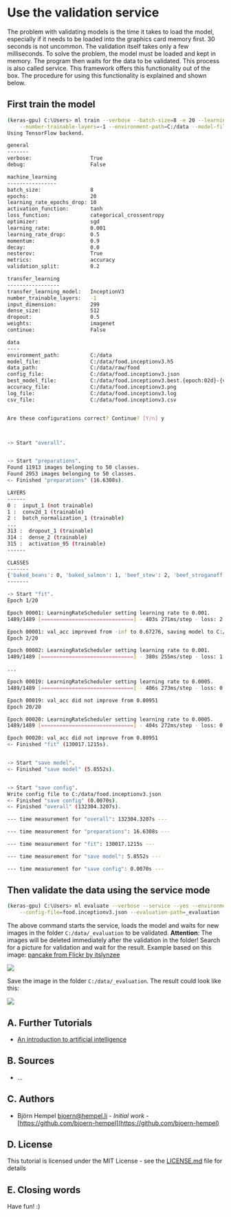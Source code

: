 # Use the validation service

The problem with validating models is the time it takes to load the model, especially if it needs to be loaded into the graphics card memory first. 30 seconds is not uncommon. The validation itself takes only a few milliseconds. To solve the problem, the model must be loaded and kept in memory. The program then waits for the data to be validated. This process is also called service. This framework offers this functionality out of the box. The procedure for using this functionality is explained and shown below.

## First train the model

```bash
(keras-gpu) C:\Users> ml train --verbose --batch-size=8 -e 20 --learning-rate-epochs-drop=10 -m InceptionV3 \
    --number-trainable-layers=-1 --environment-path=C:/data --model-file=food.h5 --data-path=raw/food
Using TensorFlow backend.

general
-------
verbose:                   True
debug:                     False

machine_learning
----------------
batch_size:                8
epochs:                    20
learning_rate_epochs_drop: 10
activation_function:       tanh
loss_function:             categorical_crossentropy
optimizer:                 sgd
learning_rate:             0.001
learning_rate_drop:        0.5
momentum:                  0.9
decay:                     0.0
nesterov:                  True
metrics:                   accuracy
validation_split:          0.2

transfer_learning
-----------------
transfer_learning_model:   InceptionV3
number_trainable_layers:   -1
input_dimension:           299
dense_size:                512
dropout:                   0.5
weights:                   imagenet
continue:                  False

data
----
environment_path:          C:/data
model_file:                C:/data/food.inceptionv3.h5
data_path:                 C:/data/raw/food
config_file:               C:/data/food.inceptionv3.json
best_model_file:           C:/data/food.inceptionv3.best.{epoch:02d}-{val_acc:.2f}.h5
accuracy_file:             C:/data/food.inceptionv3.png
log_file:                  C:/data/food.inceptionv3.log
csv_file:                  C:/data/food.inceptionv3.csv


Are these configurations correct? Continue? [Y/n] y



-> Start "overall".


-> Start "preparations".
Found 11913 images belonging to 50 classes.
Found 2953 images belonging to 50 classes.
<- Finished "preparations" (16.6308s).

LAYERS
------
0 :  input_1 (not trainable)
1 :  conv2d_1 (trainable)
2 :  batch_normalization_1 (trainable)
...
313 :  dropout_1 (trainable)
314 :  dense_2 (trainable)
315 :  activation_95 (trainable)
------

CLASSES
-------
{'baked_beans': 0, 'baked_salmon': 1, 'beef_stew': 2, 'beef_stroganoff': 3, 'brownies': 4, 'bundt_cake': 5, 'burger': 6, 'burrito': 7, 'buttermilk_biscuits': 8, 'caesar_salad': 9, 'calzone': 10, 'cheesecake': 11, 'chicken_piccata': 12, 'chicken_wings': 13, 'cinnamon_roll': 14, 'cobb_salad': 15, 'coleslaw': 16, 'corn_dog': 17, 'creamed_spinach': 18, 'donut': 19, 'empanada': 20, 'french_fries': 21, 'frittata': 22, 'granola_bar': 23, 'grilled_cheese_sandwich': 24, 'guacamole': 25, 'ice_cream': 26, 'kebabs': 27, 'key_lime_pie': 28, 'lasagne': 29, 'macaroni_and_cheese': 30, 'margarita': 31, 'martini': 32, 'mashed_potatoes': 33, 'meatballs': 34, 'meatloaf': 35, 'muffin': 36, 'nachos': 37, 'omelet': 38, 'pancakes': 39, 'pizza': 40, 'popcorn': 41, 'quesadilla': 42, 'salad': 43, 'sloppy_joe': 44, 'smoothie': 45, 'soup': 46, 'spaghetti': 47, 'stuffed_pepper': 48, 'waffles': 49}
-------

-> Start "fit".
Epoch 1/20

Epoch 00001: LearningRateScheduler setting learning rate to 0.001.
1489/1489 [==============================] - 403s 271ms/step - loss: 2.1907 - acc: 0.4269 - val_loss: 1.2153 - val_acc: 0.6728

Epoch 00001: val_acc improved from -inf to 0.67276, saving model to C:/data/food_3.inceptionv3.best.01-0.67.h5
Epoch 2/20

Epoch 00002: LearningRateScheduler setting learning rate to 0.001.
1489/1489 [==============================] - 380s 255ms/step - loss: 1.2329 - acc: 0.6587 - val_loss: 1.1075 - val_acc: 0.6978

...

Epoch 00019: LearningRateScheduler setting learning rate to 0.0005.
1489/1489 [==============================] - 406s 273ms/step - loss: 0.0448 - acc: 0.9868 - val_loss: 0.9251 - val_acc: 0.8092

Epoch 00019: val_acc did not improve from 0.80951
Epoch 20/20

Epoch 00020: LearningRateScheduler setting learning rate to 0.0005.
1489/1489 [==============================] - 404s 272ms/step - loss: 0.0364 - acc: 0.9895 - val_loss: 0.9661 - val_acc: 0.8024

Epoch 00020: val_acc did not improve from 0.80951
<- Finished "fit" (130017.1215s).


-> Start "save model".
<- Finished "save model" (5.8552s).


-> Start "save config".
Write config file to C:/data/food.inceptionv3.json
<- Finished "save config" (0.0070s).
<- Finished "overall" (132304.3207s).

--- time measurement for "overall": 132304.3207s ---

--- time measurement for "preparations": 16.6308s ---

--- time measurement for "fit": 130017.1215s ---

--- time measurement for "save model": 5.8552s ---

--- time measurement for "save config": 0.0070s ---
```

## Then validate the data using the service mode

```bash
(keras-gpu) C:\Users> ml evaluate --verbose --service --yes --environment-path=C:/data \
    --config-file=food.inceptionv3.json --evaluation-path=_evaluation
```

The above command starts the service, loads the model and waits for new images in the folder `C:/data/_evaluation` to be validated. **Attention**: The images will be deleted immediately after the validation in the folder! Search for a picture for validation and wait for the result. Example based on this image: [pancake from Flickr by itslynzee](https://www.flickr.com/photos/81106231@N00/192310519)

<img src="/markdown/image-classification/pancake.jpg">

Save the image in the folder `C:/data/_evaluation`. The result could look like this:

<img src="/markdown/image-classification/pancake_predicted.png">

## A. Further Tutorials

* [An introduction to artificial intelligence](https://github.com/friends-of-ai/an-introduction-to-artificial-intelligence)

## B. Sources

* ...

## C. Authors

* Björn Hempel <bjoern@hempel.li> - _Initial work_ - [https://github.com/bjoern-hempel](https://github.com/bjoern-hempel)

## D. License

This tutorial is licensed under the MIT License - see the [LICENSE.md](/LICENSE.md) file for details

## E. Closing words

Have fun! :)

